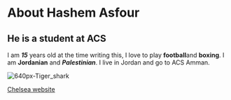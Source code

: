 # About Hashem Asfour
## He is a student at ACS



I am ***15*** years old at the time writing this, I love to play ****football****and **boxing**. I am ******Jordanian****** and *******Palestinian*******. I live in Jordan and go to ACS Amman. 

![640px-Tiger_shark](https://github.com/Asfourrrrr/Asfourrrrr/assets/156055186/f315be90-4338-4b83-bfde-b330277c9143)

[Chelsea website](https://www.chelseafc.com/en)
<!--
**Asfourrrrr/Asfourrrrr** is a ✨ _special_ ✨ repository because its `README.md` (this file) appears on your GitHub profile.

Here are some ideas to get you started:

- 🔭 I’m currently working on ...
- 🌱 I’m currently learning ...
- 👯 I’m looking to collaborate on ...
- 🤔 I’m looking for help with ...
- 💬 Ask me about ...
- 📫 How to reach me: ...
- 😄 Pronouns: ...
- ⚡ Fun fact: ...
-->
